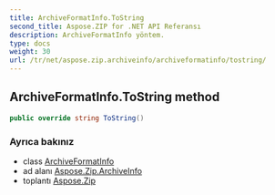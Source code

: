 ```yaml
---
title: ArchiveFormatInfo.ToString
second_title: Aspose.ZIP for .NET API Referansı
description: ArchiveFormatInfo yöntem. 
type: docs
weight: 30
url: /tr/net/aspose.zip.archiveinfo/archiveformatinfo/tostring/
---
```

## ArchiveFormatInfo.ToString method

```csharp
public override string ToString()
```

### Ayrıca bakınız

* class [ArchiveFormatInfo](../)
* ad alanı [Aspose.Zip.ArchiveInfo](../../archiveformatinfo/)
* toplantı [Aspose.Zip](../../../)


